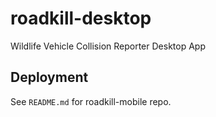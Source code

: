 # roadkill-desktop
Wildlife Vehicle Collision Reporter Desktop App

## Deployment
See `README.md` for roadkill-mobile repo.
